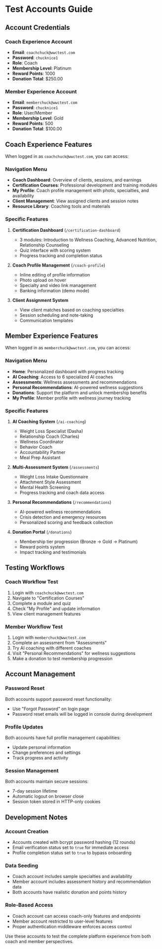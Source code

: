# Test Accounts Guide

## Account Credentials

### Coach Experience Account
- **Email**: `coachchuck@wwctest.com`
- **Password**: `chucknice1`
- **Role**: Coach
- **Membership Level**: Platinum
- **Reward Points**: 1000
- **Donation Total**: $250.00

### Member Experience Account
- **Email**: `memberchuck@wwctest.com`
- **Password**: `chucknice1`
- **Role**: User/Member
- **Membership Level**: Gold
- **Reward Points**: 500
- **Donation Total**: $100.00

## Coach Experience Features

When logged in as `coachchuck@wwctest.com`, you can access:

### Navigation Menu
- **Coach Dashboard**: Overview of clients, sessions, and earnings
- **Certification Courses**: Professional development and training modules
- **My Profile**: Coach profile management with photo, specialties, and availability
- **Client Management**: View assigned clients and session notes
- **Resource Library**: Coaching tools and materials

### Specific Features
1. **Certification Dashboard** (`/certification-dashboard`)
   - 3 modules: Introduction to Wellness Coaching, Advanced Nutrition, Relationship Counseling
   - Quiz interface with scoring system
   - Progress tracking and completion status

2. **Coach Profile Management** (`/coach-profile`)
   - Inline editing of profile information
   - Photo upload on hover
   - Specialty and video link management
   - Banking information (demo mode)

3. **Client Assignment System**
   - View client matches based on coaching specialties
   - Session scheduling and note-taking
   - Communication templates

## Member Experience Features

When logged in as `memberchuck@wwctest.com`, you can access:

### Navigation Menu
- **Home**: Personalized dashboard with progress tracking
- **AI Coaching**: Access to 6 specialized AI coaches
- **Assessments**: Wellness assessments and recommendations
- **Personal Recommendations**: AI-powered wellness suggestions
- **Donations**: Support the platform and unlock membership benefits
- **My Profile**: Member profile with wellness journey tracking

### Specific Features
1. **AI Coaching System** (`/ai-coaching`)
   - Weight Loss Specialist (Dasha)
   - Relationship Coach (Charles)
   - Wellness Coordinator
   - Behavior Coach
   - Accountability Partner
   - Meal Prep Assistant

2. **Multi-Assessment System** (`/assessments`)
   - Weight Loss Intake Questionnaire
   - Attachment Style Assessment
   - Mental Health Screening
   - Progress tracking and coach data access

3. **Personal Recommendations** (`/recommendations`)
   - AI-powered wellness recommendations
   - Crisis detection and emergency resources
   - Personalized scoring and feedback collection

4. **Donation Portal** (`/donations`)
   - Membership tier progression (Bronze → Gold → Platinum)
   - Reward points system
   - Impact tracking and testimonials

## Testing Workflows

### Coach Workflow Test
1. Login with `coachchuck@wwctest.com`
2. Navigate to "Certification Courses" 
3. Complete a module and quiz
4. Check "My Profile" and update information
5. View client management features

### Member Workflow Test
1. Login with `memberchuck@wwctest.com`
2. Complete an assessment from "Assessments"
3. Try AI coaching with different coaches
4. Visit "Personal Recommendations" for wellness suggestions
5. Make a donation to test membership progression

## Account Management

### Password Reset
Both accounts support password reset functionality:
- Use "Forgot Password" on login page
- Password reset emails will be logged in console during development

### Profile Updates
Both accounts have full profile management capabilities:
- Update personal information
- Change preferences and settings
- Track progress and activity

### Session Management
Both accounts maintain secure sessions:
- 7-day session lifetime
- Automatic logout on browser close
- Session token stored in HTTP-only cookies

## Development Notes

### Account Creation
- Accounts created with bcrypt password hashing (12 rounds)
- Email verification status set to `true` for immediate access
- Profile completion status set to `true` to bypass onboarding

### Data Seeding
- Coach account includes sample specialties and availability
- Member account includes assessment history and recommendation data
- Both accounts have realistic donation and points history

### Role-Based Access
- Coach account can access coach-only features and endpoints
- Member account restricted to user-level features
- Proper authentication middleware enforces access control

Use these accounts to test the complete platform experience from both coach and member perspectives.